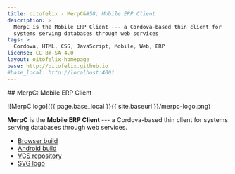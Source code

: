 ```yaml
---
title: oitofelix - MerpC&#58; Mobile ERP Client
description: >
  MerpC is the Mobile ERP Client --- a Cordova-based thin client for
  systems serving databases through web services
tags: >
  Cordova, HTML, CSS, JavaScript, Mobile, Web, ERP
license: CC BY-SA 4.0
layout: oitofelix-homepage
base: http://oitofelix.github.io
#base_local: http://localhost:4001
---
```

<div id="markdown" markdown="1">
## MerpC: Mobile ERP Client

![MerpC logo]({{ page.base_local }}{{ site.baseurl }}/merpc-logo.png)

__MerpC__ is the __Mobile ERP Client__ --- a Cordova-based thin client
for systems serving databases through web services.

- [Browser build](browser/)
- [Android build](merpc.apk)
- [VCS repository](https://github.com/oitofelix/merpc/)
- [SVG logo](merpc-logo.svg)

</div>
